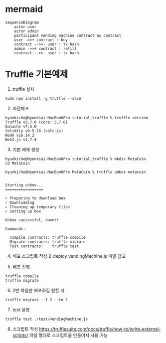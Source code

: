 # mermaid

```
sequenceDiagram
    actor user
    actor admin
    participant vending machine contract as contract
    user ->>+ contract : buy
    contract -->>- user : tx hash
    admin ->>+ contract : refill
    contract -->>- user : tx hash
```

# Truffle 기본예제

1. truffle 설치

```
sudo npm install -g truffle --save
```

2. 버전체크
```
hyunkicho@Hyunkiui-MacBookPro tutorial_truffle % truffle version                   
Truffle v5.7.0 (core: 5.7.0)
Ganache v7.5.0
Solidity v0.5.16 (solc-js)
Node v16.14.2
Web3.js v1.7.4
```

3. 기본 예제 생성

```
hyunkicho@Hyunkiui-MacBookPro tutorial_truffle % mkdir MetaCoin
cd MetaCoin

hyunkicho@Hyunkiui-MacBookPro MetaCoin % truffle unbox metacoin


Starting unbox...
=================

✓ Preparing to download box
✓ Downloading
✓ Cleaning up temporary files
✓ Setting up box

Unbox successful, sweet!

Commands:

  Compile contracts: truffle compile
  Migrate contracts: truffle migrate
  Test contracts:    truffle test
```

4. 배포 스크립트 작성
2_deploy_vendingMachine.js 파일 참고

5. 배포 진행
```
truffle compile
truffle migrate
```

6. 2번 파일만 배포하길 원할 시
```
truffle migrate --f 2 --to 2
```

7. test 실행
```
truffle test ./test/vendingMachine.js
```

8. 스크립트 작성
https://trufflesuite.com/docs/truffle/how-to/write-external-scripts/
파일 형태로 스크립트를 만들어서 사용 가능

